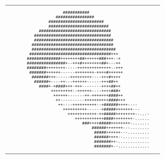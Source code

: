 <table>
<tr>
<td>

<pre>
                       ###########                              
                    ################                           
                 #######################                       
                 #########################                     
             ##############################                    
           ################################                    
           #################################                   
          ##################################                   
          ###################################                  
         ##################################+++                 
        ##############++++++++##++++++###+++--+                
        ################+--+++#++++++++##+---++                
        ########++++++++-----++++++++++++++--+++               
         #######++++++------++++++++-++++#++++++               
          #######+++------+++++++++----+++#++++                
           ######+----++---++++++------+++##++                 
             ####+-+####+++-+++--------++++##++                
                  +++++++++--++++++----++++###+                
                   ++++++-------++-+++++++####++               
                    ++----------++++++++++####+++              
                     ++----++++++++++--+######++++----         
                       ++++++++++------+#####+++++++---        
                         ++++++++++++-++#####++++++++--...-
                            ++++++++++++####++++++++-......
                               ###++++#####++++++++-.......
                                   ######+++++++---........
                                    #####++++++---.........
                                    ######++++--...........
                                    #######++-.............
                                    #######+--.............
</pre>

</td>
<td>

<pre>
haresh@github .................................. <b>Haresh Goyal</b>
role ........................................... Computer Engineering @ UW
focus .......................................... AI · Full-Stack · Neurotech

languages.programming .......................... TypeScript, Python, C++, JS
stack .......................................... Next.js, Node, React Native
cloud/db ....................................... AWS, Firebase, MongoDB
tools .......................................... VS Code, Neovim, Git, Docker

projects ....................................... NeuroBlocks · Mesh · UpTick
learning ....................................... Agentic LLMs, BCI, systems

contact.personal ............................... <a href="https://hareshgoyal.ca">hareshgoyal.ca</a>
contact.linkedin ............................... <a href="https://linkedin.com/in/hareshgoyal">linkedin.com/in/hareshgoyal</a>
contact.x/twitter .............................. <a href="https://x.com/hareshcodes">@hareshcodes</a>

github.stats (optional) ........................
repos ........................................... —
stars ........................................... —
commits ......................................... —
lines.of.code ................................... —
</pre>

</td>
</tr>
</table>
